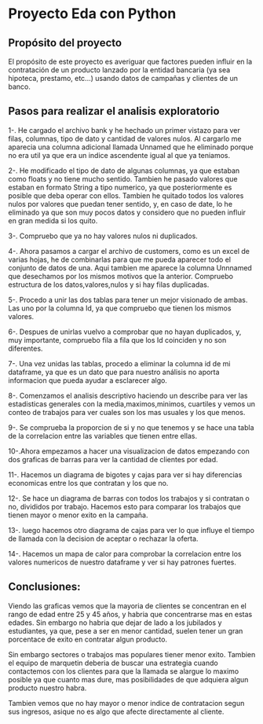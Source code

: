 # Proyecto Eda con Python

## Propósito del proyecto
El propósito de este proyecto es averiguar que factores pueden influir en la contratación de un producto lanzado por la entidad bancaria
(ya sea hipoteca, prestamo, etc...) usando datos de campañas y clientes de un banco.

## Pasos para realizar el analisis exploratorio
1-. He cargado el archivo bank y he hechado un primer vistazo para ver filas, columnas, tipo de dato y cantidad de valores nulos. Al cargarlo
me aparecia una columna adicional llamada Unnamed que he eliminado porque no era util ya que era un indice ascendente igual al que ya teniamos.

2-. He modificado el tipo de dato de algunas columnas, ya que estaban como floats y no tiene mucho sentido. Tambien he pasado valores que estaban 
en formato String a tipo numerico, ya que posteriormente es posible que deba operar con ellos. Tambien he quitado todos los valores nulos por 
valores que puedan tener sentido, y, en caso de date, lo he eliminado ya que son muy pocos datos y considero que no pueden influir en gran 
medida si los quito.

3-. Compruebo que ya no hay valores nulos ni duplicados.

4-. Ahora pasamos a cargar el archivo de customers, como es un excel de varias hojas, he de combinarlas para que me pueda aparecer todo el 
conjunto de datos de una. Aqui tambien me aparece la columna Unnnamed que desechamos por los mismos motivos que la anterior. Compruebo 
estructura de los datos,valores,nulos y si hay filas duplicadas.

5-. Procedo a unir las dos tablas para tener un mejor visionado de ambas. Las uno por la columna Id, ya que compruebo que tienen los mismos valores.

6-. Despues de unirlas vuelvo a comprobar que no hayan duplicados, y, muy importante, compruebo fila a fila que los Id coinciden y no son
diferentes.

7-. Una vez unidas las tablas, procedo a eliminar la columna id de mi dataframe, ya que es un dato que para nuestro análisis no aporta 
informacion que pueda ayudar a esclarecer algo.

8-. Comenzamos el analisis descriptivo haciendo un describe para ver las estadisticas generales con la media,maximos,minimos, cuartiles y
vemos un conteo de trabajos para ver cuales son los mas usuales y los que menos.

9-. Se comprueba la proporcion de si y no que tenemos y se hace una tabla de la correlacion entre las variables que tienen entre ellas.

10-.Ahora empezamos a hacer una visualizacion de datos empezando con dos graficas de barras para ver la cantidad de clientes por edad.

11-. Hacemos un diagrama de bigotes y cajas para ver si hay diferencias economicas entre los que contratan y los que no.

12-. Se hace un diagrama de barras con todos los trabajos y si contratan o no, divididos por trabajo. Hacemos esto para comparar los 
trabajos que tienen mayor o menor exito en la campaña.

13-. luego hacemos otro diagrama de cajas para ver lo que influye el tiempo de llamada con la decision de aceptar o rechazar la oferta.

14-. Hacemos un mapa de calor para comprobar la correlacion entre los valores numericos de nuestro dataframe y ver si hay patrones 
fuertes.

## Conclusiones:
Viendo las graficas vemos que la mayoria de clientes se concentran en el rango de edad entre 25 y 45 años, y habria que concentrarse mas 
en estas edades. Sin embargo no habria que dejar de lado a los jubilados y estudiantes, ya que, pese a ser en menor cantidad, suelen 
tener un gran porcentace de exito en contratar algun producto.

Sin embargo sectores o trabajos mas populares tiener menor exito. Tambien el equipo de marquetin deberia de buscar una estrategia cuando 
contactemos con los clientes para que la llamada se alargue lo maximo posible ya que cuanto mas dure, mas posibilidades de que adquiera 
algun producto nuestro habra.

Tambien vemos que no hay mayor o menor indice de contratacion segun sus ingresos, asique no es algo que afecte directamente al cliente.
